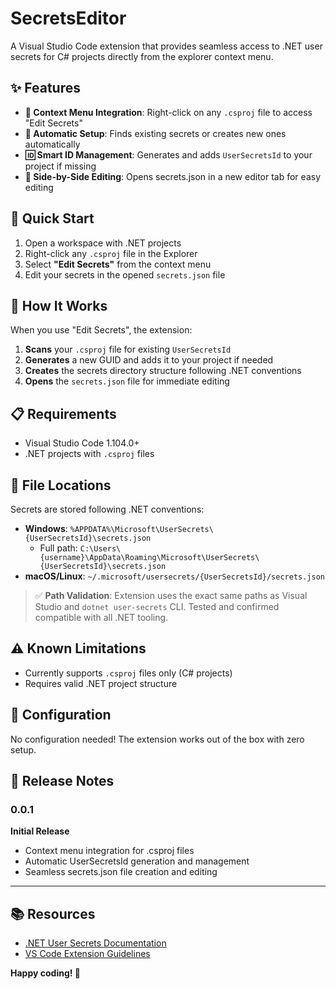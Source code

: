 # SecretsEditor

A Visual Studio Code extension that provides seamless access to .NET user secrets for C# projects directly from the explorer context menu.

## ✨ Features

- **🎯 Context Menu Integration**: Right-click on any `.csproj` file to access "Edit Secrets"
- **🔧 Automatic Setup**: Finds existing secrets or creates new ones automatically
- **🆔 Smart ID Management**: Generates and adds `UserSecretsId` to your project if missing
- **📂 Side-by-Side Editing**: Opens secrets.json in a new editor tab for easy editing

## 🚀 Quick Start

1. Open a workspace with .NET projects
2. Right-click any `.csproj` file in the Explorer
3. Select **"Edit Secrets"** from the context menu
4. Edit your secrets in the opened `secrets.json` file

## 🔄 How It Works

When you use "Edit Secrets", the extension:

1. **Scans** your `.csproj` file for existing `UserSecretsId`
2. **Generates** a new GUID and adds it to your project if needed
3. **Creates** the secrets directory structure following .NET conventions
4. **Opens** the `secrets.json` file for immediate editing

## 📋 Requirements

- Visual Studio Code 1.104.0+
- .NET projects with `.csproj` files

## 📁 File Locations

Secrets are stored following .NET conventions:

- **Windows**: `%APPDATA%\Microsoft\UserSecrets\{UserSecretsId}\secrets.json`
  - Full path: `C:\Users\{username}\AppData\Roaming\Microsoft\UserSecrets\{UserSecretsId}\secrets.json`
- **macOS/Linux**: `~/.microsoft/usersecrets/{UserSecretsId}/secrets.json`

> ✅ **Path Validation**: Extension uses the exact same paths as Visual Studio and `dotnet user-secrets` CLI. Tested and confirmed compatible with all .NET tooling.

## ⚠️ Known Limitations

- Currently supports `.csproj` files only (C# projects)
- Requires valid .NET project structure

## 📝 Configuration

No configuration needed! The extension works out of the box with zero setup.

## 🔄 Release Notes

### 0.0.1

**Initial Release**
- Context menu integration for .csproj files
- Automatic UserSecretsId generation and management
- Seamless secrets.json file creation and editing

---

## 📚 Resources

- [.NET User Secrets Documentation](https://docs.microsoft.com/en-us/aspnet/core/security/app-secrets)
- [VS Code Extension Guidelines](https://code.visualstudio.com/api/references/extension-guidelines)

**Happy coding! 🎉**
